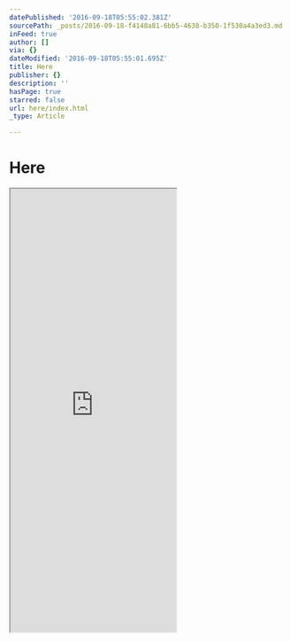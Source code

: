 ```yaml
---
datePublished: '2016-09-18T05:55:02.381Z'
sourcePath: _posts/2016-09-18-f4148a81-6bb5-4638-b350-1f530a4a3ed3.md
inFeed: true
author: []
via: {}
dateModified: '2016-09-18T05:55:01.695Z'
title: Here
publisher: {}
description: ''
hasPage: true
starred: false
url: here/index.html
_type: Article

---
```

# Here

<iframe src="https://the-grid.github.io/ed-userhtml/?g=eJwlkEFvgzAMhe_7FU2kHQexExJalU5o7NKNnnroFUiAVFAqQkfHr1-6HmzpPVufrfeytfVY9Gblxiqh7TRd3SYM53kOmmFoOhNUQx_2xdWFpi-Nfr-WCYEehG-xL05Aw1qKAKWUAEpAxBUS1G-xCDhXHBkQroEFLIo4IhLeIwELDAVBq2RMRA088EsP1mPm2J298pTdTVwj1EoU60hWAjXBJT9mHy5Ll_3yyb_PuT3aVBzyrzk_p5c8a24Huz-RyLDnFWcuBF01EvEDwr-mxFp5VkxXs9VTm1BAxuiqNbZpp4Qq9OI_jHIYtRkT6rWbfjuT0Kez8UbRdcNc37rOg4257LbhM8DdH8_TXy8" height="800" style=""></iframe>